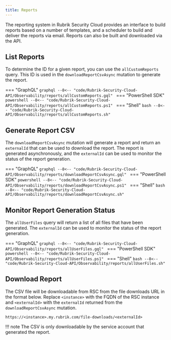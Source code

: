 ```yaml
---
title: Reports
---
```


The reporting system in Rubrik Security Cloud provides an interface to build reports based on a number of templates, and a scheduler to build and deliver the reports via email. Reports can also be built and downloaded via the API.

## List Reports

To determine the ID for a given report, you can use the `allCustomReports` query. This ID is used in the `downloadReportCsvAsync` mutation to generate the report.

=== "GraphQL"
    ```graphql
    --8<-- "code/Rubrik-Security-Cloud-API/Observability/reports/allCustomReports.gql"
    ```
=== "PowerShell SDK"
    ```powershell
    --8<-- "code/Rubrik-Security-Cloud-API/Observability/reports/allCustomReports.ps1"
    ```
=== "Shell"
    ```bash
    --8<-- "code/Rubrik-Security-Cloud-API/Observability/reports/allCustomReports.sh"
    ```

## Generate Report CSV

The `downloadReportCsvAsync` mutation will generate a report and return an `externalId` that can be used to download the report. The report is generated asynchronously, and the `externalId` can be used to monitor the status of the report generation.

=== "GraphQL"
    ```graphql
    --8<-- "code/Rubrik-Security-Cloud-API/Observability/reports/downloadReportCsvAsync.gql"
    ```
=== "PowerShell SDK"
    ```powershell
    --8<-- "code/Rubrik-Security-Cloud-API/Observability/reports/downloadReportCsvAsync.ps1"
    ```
=== "Shell"
    ```bash
    --8<-- "code/Rubrik-Security-Cloud-API/Observability/reports/downloadReportCsvAsync.sh"
    ```

## Monitor Report Generation Status

The `allUserFiles` query will return a list of all files that have been generated. The `externalId` can be used to monitor the status of the report generation.

=== "GraphQL"
    ```graphql
    --8<-- "code/Rubrik-Security-Cloud-API/Observability/reports/allUserFiles.gql"
    ```
=== "PowerShell SDK"
    ```powershell
    --8<-- "code/Rubrik-Security-Cloud-API/Observability/reports/allUserFiles.ps1"
    ```
=== "Shell"
    ```bash
    --8<-- "code/Rubrik-Security-Cloud-API/Observability/reports/allUserFiles.sh"
    ```

## Download Report

The CSV file will be downloadable from RSC from the file downloads URL in the format below. Replace `<instance>` with the FQDN of the RSC instance and `<externalId>` with the `externalId` returned from the `downloadReportCsvAsync` mutation.  

```
https://<instance>.my.rubrik.com/file-downloads/<externalId>
```

!!! note
    The CSV is only downloadable by the service account that generated the report.